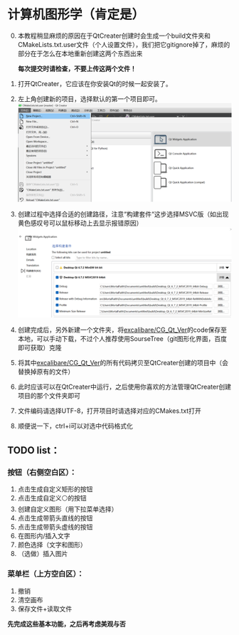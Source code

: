 # 计算机图形学（肯定是）

0. 本教程稍显麻烦的原因在于QtCreater创建时会生成一个build文件夹和CMakeLists.txt.user文件（个人设置文件），我们把它gitignore掉了，麻烦的部分在于怎么在本地重新创建这两个东西出来

   **每次提交时请检查，不要上传这两个文件！**

1. 打开QtCreater，它应该在你安装Qt的时候一起安装了。

2. 左上角创建新的项目，选择默认的第一个项目即可。![](README/20241023104531.png)

3. 创建过程中选择合适的创建路径，注意“构建套件“这步选择MSVC版（如出现黄色感叹号可以鼠标移动上去显示报错原因）![](README/20241023105327.png)

4. 创建完成后，另外新建一个文件夹，将[excalibare/CG_Qt_Ver](https://github.com/excalibare/CG_Qt_Ver)的code保存至本地，可以手动下载，不过个人推荐使用SourseTree（git图形化界面，百度即可获取）克隆

5. 将其中[excalibare/CG_Qt_Ver](https://github.com/excalibare/CG_Qt_Ver)的所有代码拷贝至QtCreater创建的项目中（会替换掉原有的文件）

6. 此时应该可以在QtCreater中运行，之后使用你喜欢的方法管理QtCreater创建项目的那个文件夹即可

7. 文件编码请选择UTF-8，打开项目时请选择对应的CMakes.txt打开

8. 顺便说一下，ctrl+i可以对选中代码格式化

## TODO list：

### 按钮（右侧空白区）：

1. 点击生成自定义矩形的按钮
2. 点击生成自定义⚪的按钮
3. 创建自定义图形（用下拉菜单选择）
4. 点击生成带箭头直线的按钮
5. 点击生成带箭头虚线的按钮
6. 在图形内/插入文字
7. 颜色选择（文字和图形）
8. （选做）插入图片

### 菜单栏（上方空白区）：

1. 撤销
2. 清空画布
3. 保存文件+读取文件

**先完成这些基本功能，之后再考虑美观与否**
